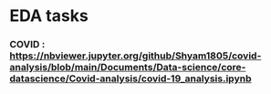 # EDA tasks
### COVID : https://nbviewer.jupyter.org/github/Shyam1805/covid-analysis/blob/main/Documents/Data-science/core-datascience/Covid-analysis/covid-19_analysis.ipynb

